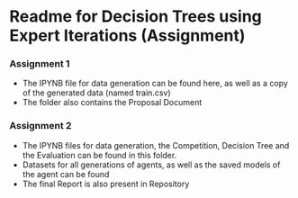 # Readme for Decision Trees using Expert Iterations (Assignment)

### Assignment 1
* The IPYNB file for data generation can be found here, as well as a copy of the generated data (named train.csv)
* The folder also contains the Proposal Document


### Assignment 2
* The IPYNB files for data generation, the Competition, Decision Tree and the Evaluation can be found in this folder.
* Datasets for all generations of agents, as well as the saved models of the agent can be found
* The final Report is also present in Repository

